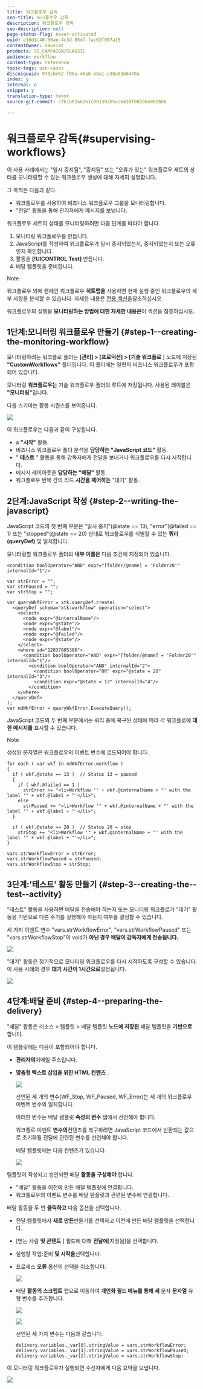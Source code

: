 ```yaml
---
title: 워크플로우 감독
seo-title: 워크플로우 감독
description: 워크플로우 감독
seo-description: null
page-status-flag: never-activated
uuid: e16d1c40-50ae-4c3d-95df-fac62f987a15
contentOwner: sauviat
products: SG_CAMPAIGN/CLASSIC
audience: workflow
content-type: reference
topic-tags: use-cases
discoiquuid: 978cbe62-f06a-46a6-b8a1-e30a65b8470a
index: y
internal: n
snippet: y
translation-type: tm+mt
source-git-commit: cfb1b02a6261c001392b5cc6430f00206e802bb8

---
```



# 워크플로우 감독{#supervising-workflows}

이 사용 사례에서는 &quot;일시 중지됨&quot;, &quot;중지됨&quot; 또는 &quot;오류가 있는&quot; 워크플로우 세트의 상태를 모니터링할 수 있는 워크플로우 생성에 대해 자세히 설명합니다.

그 목적은 다음과 같다.

* 워크플로우를 사용하여 비즈니스 워크플로우 그룹을 모니터링합니다.
* &quot;전달&quot; 활동을 통해 관리자에게 메시지를 보냅니다.

워크플로우 세트의 상태를 모니터링하려면 다음 단계를 따라야 합니다.

1. 모니터링 워크플로우를 만듭니다.
1. JavaScript를 작성하여 워크플로우가 일시 중지되었는지, 중지되었는지 또는 오류인지 확인합니다.
1. 활동을 **[!UICONTROL Test]** 만듭니다.
1. 배달 템플릿을 준비합니다.

>[!NOTE]
>
>워크플로우 외에 캠페인 워크플로우 **히트맵을** 사용하면 현재 실행 중인 워크플로우의 세부 사항을 분석할 수 있습니다. 자세한 내용은 [전용 섹션을](../../workflow/using/heatmap.md)참조하십시오.
>
>워크플로우의 실행을 **모니터링하는 방법에 대한 자세한 내용은**&#x200B;이 섹션을 [](../../workflow/using/monitoring-workflow-execution.md)참조하십시오.

## 1단계:모니터링 워크플로우 만들기 {#step-1--creating-the-monitoring-workflow}

모니터링하려는 워크플로 폴더는 **[관리] > [프로덕션] > [기술 워크플로** ] 노드에 저장된 **&quot;CustomWorkflows&quot;** 폴더입니다. 이 폴더에는 일련의 비즈니스 워크플로우가 포함되어 있습니다.

모니터링 **워크플로우는** 기술 워크플로우 폴더의 루트에 저장됩니다. 사용된 레이블은 **&quot;모니터링&quot;**&#x200B;입니다.

다음 스키마는 활동 시퀀스를 보여줍니다.

![](assets/uc_monitoring_workflow_overview.png)

이 워크플로우는 다음과 같이 구성됩니다.

* a **&quot;시작&quot;** 활동.
* 비즈니스 워크플로우 폴더 분석을 **담당하는 &quot;JavaScript 코드&quot;** 활동.
* &quot; **테스트** &quot; 활동을 통해 감독자에게 전달을 보내거나 워크플로우를 다시 시작합니다.
* 메시지 레이아웃을 **담당하는 &quot;배달&quot;** 활동.
* 워크플로우 반복 간의 리드 **시간을 제어하는** &quot;대기&quot; 활동.

## 2단계:JavaScript 작성 {#step-2--writing-the-javascript}

JavaScript 코드의 첫 번째 부분은 &quot;일시 중지&quot;(@state == 13), &quot;error&quot;(@failed == 1) 또는 &quot;stopped&quot;(@state == 20) 상태로 워크플로우를 식별할 수 있는 **쿼리(queryDef)** 및 일치합니다.

모니터링할 워크플로우 폴더의 **내부 이름은** 다음 조건에 지정되어 있습니다.

```
<condition boolOperator="AND" expr="[folder/@name] = 'Folder20'" internalId="1"/>
```

```
var strError = "";
var strPaused = "";
var strStop = "";

var queryWkfError = xtk.queryDef.create(
  <queryDef schema="xtk:workflow" operation="select">
    <select>
      <node expr="@internalName"/>
      <node expr="@state"/>
      <node expr="@label"/>
      <node expr="@failed"/>
      <node expr="@state"/>   
    </select>
    <where id="12837805386">
      <condition boolOperator="AND" expr="[folder/@name] = 'Folder20'" internalId="1"/>
        <condition boolOperator="AND" internalId="2">
          <condition boolOperator="OR" expr="@state = 20" internalId="3"/>
          <condition expr="@state = 13" internalId="4"/>
        </condition>  
    </where>
  </queryDef>
);
var ndWkfError = queryWkfError.ExecuteQuery(); 
```

JavaScript 코드의 두 번째 부분에서는 쿼리 중에 복구된 상태에 따라 각 워크플로에 **대한 메시지를** 표시할 수 있습니다.

>[!NOTE]
>
>생성된 문자열은 워크플로우의 이벤트 변수에 로드되어야 합니다.

```
for each ( var wkf in ndWkfError.workflow ) 
{
  if ( wkf.@state == 13 )  // Status 13 = paused
  {
    if ( wkf.@failed == 1 )
      strError += "<li>Workflow '" + wkf.@internalName + "' with the label '" + wkf.@label + "'</li>";
    else
      strPaused += "<li>Workflow '" + wkf.@internalName + "' with the label '" + wkf.@label + "'</li>";
  }
  
  if ( wkf.@state == 20 )  // Status 20 = stop
    strStop += "<li>Workflow '" + wkf.@internalName + "' with the label '" + wkf.@label + "'</li>";
}

vars.strWorkflowError = strError;
vars.strWorkflowPaused = strPaused;
vars.strWorkflowStop = strStop;
```

## 3단계:&#39;테스트&#39; 활동 만들기 {#step-3--creating-the--test--activity}

&quot;테스트&quot; 활동을 사용하면 배달을 전송해야 하는지 또는 모니터링 워크플로가 &quot;대기&quot; 활동을 기반으로 다른 주기를 실행해야 하는지 여부를 결정할 수 있습니다.

세 가지 이벤트 변수 &quot;vars.strWorkflowError&quot;, &quot;vars.strWorkflowPaused&quot; 또는 &quot;vars.strWorkflowStop&quot;이 void가 **아닌 경우 배달이 감독자에게 전송됩니다.**

![](assets/uc_monitoring_workflow_test.png)

&quot;대기&quot; 활동은 정기적으로 모니터링 워크플로우를 다시 시작하도록 구성할 수 있습니다. 이 사용 사례의 경우 **대기 시간이 1시간으로**&#x200B;설정됩니다.

![](assets/uc_monitoring_workflow_attente.png)

## 4단계:배달 준비 {#step-4--preparing-the-delivery}

&quot;배달&quot; 활동은 리소스 > 템플릿 > 배달 템플릿 **노드에 저장된** 배달 템플릿을 **기반으로** 합니다.

이 템플릿에는 다음이 포함되어야 합니다.

* **관리자의**&#x200B;이메일 주소입니다.
* **맞춤형 텍스트 삽입을 위한 HTML 컨텐츠** .

   ![](assets/uc_monitoring_workflow_variables_diffusion.png)

   선언된 세 개의 변수(WF_Stop, WF_Paused, WF_Error)는 세 개의 워크플로우 이벤트 변수와 일치합니다.

   이러한 변수는 배달 템플릿 **속성의 변수** 탭에서 선언해야 합니다.

   워크플로 이벤트 **변수의**&#x200B;컨텐츠를 복구하려면 JavaScript 코드에서 반환되는 값으로 초기화될 전달에 관련된 변수를 선언해야 합니다.

   배달 템플릿에는 다음 컨텐츠가 있습니다.

   ![](assets/uc_monitoring_workflow_model_diffusion.png)

템플릿이 작성되고 승인되면 배달 **활동을 구성해야** 합니다.

* &quot;배달&quot; 활동을 이전에 만든 배달 템플릿에 연결합니다.
* 워크플로우의 이벤트 변수를 배달 템플릿과 관련된 변수에 연결합니다.

배달 활동을 두 번 **클릭하고** 다음 옵션을 선택합니다.

* 전달:템플릿에서 **새로 만든**&#x200B;만들기를 선택하고 이전에 만든 배달 템플릿을 선택합니다.
* [받는 사람 **및 콘텐트** ] 필드에 대해 **전달에**[지정됨]을 선택합니다.
* 실행할 작업:준비 **및 시작을**&#x200B;선택합니다.
* 프로세스 **오류** 옵션의 선택을 취소합니다.

   ![](assets/uc_monitoring_workflow_optionmodel.png)

* 배달 **활동의 스크립트** 탭으로 이동하여 **개인화 필드 메뉴를 통해 세** 문자 **문자열** 유형 변수를 추가합니다.

   ![](assets/uc_monitoring_workflow_selectlinkvariables.png)

   ![](assets/uc_monitoring_workflow_linkvariables.png)

   선언된 세 가지 변수는 다음과 같습니다.

   ```
   delivery.variables._var[0].stringValue = vars.strWorkflowError;
   delivery.variables._var[1].stringValue = vars.strWorkflowPaused;
   delivery.variables._var[2].stringValue = vars.strWorkflowStop; 
   ```

이 모니터링 워크플로우가 실행되면 수신자에게 다음 요약을 보냅니다.

![](assets/uc_monitoring_workflow_mailfinal.png)

